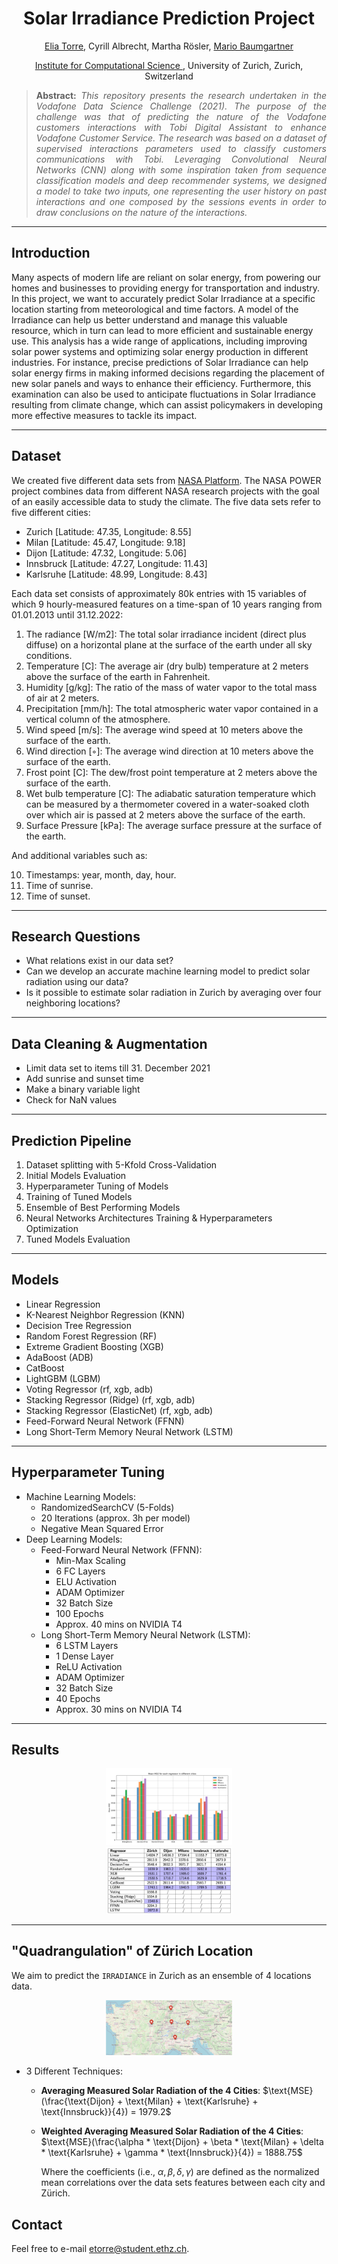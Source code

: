 <h1 align="center">
Solar Irradiance Prediction Project</h1>

<div align="center">
  <a href="https://www.linkedin.com/in/eliatorre/">Elia Torre</a>,
  <a> Cyrill Albrecht</a>,
  <a> Martha Rösler</a>,
  <a href="https://www.linkedin.com/in/mario-baumgartner-101ba2168/"> Mario Baumgartner</a>
  <p><a href="https://www.ics.uzh.ch/en/">Institute for Computational Science </a>, University of Zurich, Zurich, Switzerland</p>
</div>

>**<p align="justify"> Abstract:** *This repository presents the research undertaken in the Vodafone Data Science Challenge (2021). The purpose of the challenge was that of predicting the nature of the Vodafone customers interactions with Tobi Digital Assistant to enhance Vodafone Customer Service. The research was based on a dataset of supervised interactions parameters used to classify customers communications with Tobi. Leveraging Convolutional Neural Networks (CNN) along with some inspiration taken from sequence classification models and deep recommender systems, we designed a model to take two inputs, one representing the user history on past interactions and one composed by the sessions events in order to draw conclusions on the nature of the interactions.*

<hr/>

## Introduction 
Many aspects of modern life are reliant on solar energy, from powering our homes and businesses to providing energy for transportation and industry. In this project, we want to accurately predict Solar Irradiance at a specific location starting from meteorological and time factors. A model of the Irradiance can help us better understand and manage this valuable resource, which in turn can lead to more efficient and sustainable energy use. This analysis has a wide range of applications, including improving solar power systems and optimizing solar energy production in different industries. For instance, precise predictions of Solar Irradiance can help solar energy firms in making informed decisions regarding the placement of new solar panels and ways to enhance their efficiency. Furthermore, this examination can also be used to anticipate fluctuations in Solar Irradiance resulting from climate change, which can assist policymakers in developing more effective measures to tackle its impact.

<hr/>

## Dataset
We created five different data sets from [NASA Platform](https://power.larc.nasa.gov/data-access-viewer/). The NASA POWER project combines data from different NASA research projects with the goal of an easily accessible data to study the climate. The five data sets refer to five different cities:
- Zurich [Latitude: 47.35, Longitude: 8.55]
- Milan [Latitude: 45.47, Longitude: 9.18]
- Dijon [Latitude: 47.32, Longitude: 5.06]
- Innsbruck [Latitude: 47.27, Longitude: 11.43]
- Karlsruhe [Latitude: 48.99, Longitude: 8.43]

Each data set consists of approximately 80k entries with 15 variables of which 9 hourly-measured features on a time-span of 10 years ranging from 01.01.2013 until 31.12.2022:
1. The radiance [W/m2]: The total solar irradiance incident (direct plus diffuse) on a horizontal plane at the surface of the earth under all sky conditions.
2. Temperature [C]: The average air (dry bulb) temperature at 2 meters above the surface of the earth in Fahrenheit.
3. Humidity [g/kg]: The ratio of the mass of water vapor to the total mass of air at 2 meters.
4. Precipitation [mm/h]: The total atmospheric water vapor contained in a vertical column of the atmosphere.
5. Wind speed [m/s]: The average wind speed at 10 meters above the surface of the earth.
6. Wind direction [◦]: The average wind direction at 10 meters above the surface of the earth.
7. Frost point [C]: The dew/frost point temperature at 2 meters above the surface of the earth.
8. Wet bulb temperature [C]: The adiabatic saturation temperature which can be measured by a thermometer covered in a water-soaked cloth over which air is passed at 2 meters above the surface of the earth.
9. Surface Pressure [kPa]: The average surface pressure at the surface of the earth.

And additional variables such as:

10. Timestamps: year, month, day, hour.
11. Time of sunrise.
12. Time of sunset.

<hr/>

## Research Questions
- What relations exist in our data set?
- Can we develop an accurate machine learning model to predict solar radiation using our data?
- Is it possible to estimate solar radiation in Zurich by averaging over four neighboring locations?

<hr/>

## Data Cleaning & Augmentation
- Limit data set to items till 31. December 2021
- Add sunrise and sunset time
- Make a binary variable light
- Check for NaN values

<hr/>

## Prediction Pipeline
1. Dataset splitting with 5-Kfold Cross-Validation
2. Initial Models Evaluation
3. Hyperparameter Tuning of Models
4. Training of Tuned Models
5. Ensemble of Best Performing Models
6. Neural Networks Architectures Training & Hyperparameters Optimization
7. Tuned Models Evaluation

<hr/>

## Models
- Linear Regression
- K-Nearest Neighbor Regression (KNN)
- Decision Tree Regression
- Random Forest Regression (RF)
- Extreme Gradient Boosting (XGB)
- AdaBoost (ADB)
- CatBoost
- LightGBM (LGBM)
- Voting Regressor (rf, xgb, adb)
- Stacking Regressor (Ridge) (rf, xgb, adb)
- Stacking Regressor (ElasticNet) (rf, xgb, adb)
- Feed-Forward Neural Network (FFNN)
- Long Short-Term Memory Neural Network (LSTM)

<hr/>

## Hyperparameter Tuning
- Machine Learning Models:
  - RandomizedSearchCV (5-Folds)
  - 20 Iterations (approx. 3h per model)
  - Negative Mean Squared Error
- Deep Learning Models:
  - Feed-Forward Neural Network (FFNN):
    - Min-Max Scaling
    - 6 FC Layers
    - ELU Activation
    - ADAM Optimizer
    - 32 Batch Size
    - 100 Epochs
    - Approx. 40 mins on NVIDIA T4
  - Long Short-Term Memory Neural Network (LSTM):
    - 6 LSTM Layers
    - 1 Dense Layer
    - ReLU Activation
    - ADAM Optimizer
    - 32 Batch Size
    - 40 Epochs
    - Approx. 30 mins on NVIDIA T4
   
<hr/>

## Results
<div align="center">
<img src="img/results_hist.png" alt="Results Histogram" width="40%">
</div>

<div align="center">
<img src="img/results_table.png" alt="Results Table" width="40%">
</div>

<hr/>

## "Quadrangulation" of Zürich Location
We aim to predict the ```IRRADIANCE``` in Zurich as an ensemble of 4 locations data. 

<div align="center">
<img src="img/locations.png" alt="Quadrangulation" width="40%">
</div>

- 3 Different Techniques:
  - **Averaging Measured Solar Radiation of the 4 Cities**: $\text{MSE}(\frac{\text{Dijon} + \text{Milan} + \text{Karlsruhe} + \text{Innsbruck}}{4}) = 1979.2$
  - **Weighted Averaging Measured Solar Radiation of the 4 Cities**: $\text{MSE}(\frac{\alpha * \text{Dijon} + \beta * \text{Milan} + \delta * \text{Karlsruhe} + \gamma * \text{Innsbruck}}{4}) = 1888.75$

    Where the coefficients (i.e., $\alpha, \beta, \delta, \gamma)$ are defined as the normalized mean correlations over the data sets features between each city and Zürich. 

## Contact
Feel free to e-mail etorre@student.ethz.ch.
